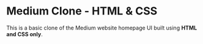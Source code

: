# Medium Clone - HTML & CSS

This is a basic clone of the Medium website homepage UI built using **HTML and CSS only**.

